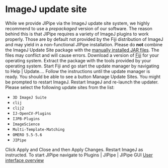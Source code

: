 # ImageJ update site

<warning>
While we provide JIPipe via the ImageJ update site system, we highly recommend to use a <i>prepackaged</i> version of our software.
The reason behind this is that JIPipe requires a variety of ImageJ plugins to work properly. 
Those are by default not provided by the Fiji distribution of ImageJ and may yield in a non-functional JIPipe installation.
</warning>
<warning>Please do <strong>not</strong> combine the ImageJ Update Site package with the <a href="Manual-installation.md">manually installed JAR files</a>. 
The files may conflict and will cause errors.</warning>

<procedure title="Installing JIPipe as plugin">
<step>
Download a version of <a href="https://fiji.sc/">Fiji</a> for your operating system. Extract the package with the tools provided by your operating system.
</step>
<step>
Start Fiji and go start the update manager by navigating to <ui-path>Help | Update...</ui-path>. Follow the instructions until the update manager is ready. You should be able to see a button <control>Manage Update Sites</control>.
<note>You might be prompted to restart ImageJ. Restart ImageJ and re-launch the updater.</note>
</step>
<step>
Please select the following update sites from the list:
<ul>
<li><code>3D ImageJ Suite</code></li>
<li><code>clij</code></li>
<li><code>clij2</code></li>
<li><code>IJ-OpenCV-Plugins</code></li>
<li><code>IJPB-Plugins</code></li>
<li><code>ImageScience</code></li>
<li><code>Multi-Template-Matching</code></li>
<li><code>OMERO 5.5-5.6</code></li>
<li><code>JIPipe</code></li>
</ul>
</step>
<step>
Click <control>Apply and Close</control> and then <control>Apply Changes</control>.
</step>
<step>
Restart ImageJ as instructed.
</step>
<step>To start JIPipe navigate to <ui-path>Plugins | JIPipe | JIPipe GUI</ui-path></step>
</procedure>

<seealso>
<category ref="related">
<a href="User-interface.md">User interface overview</a>
</category>
</seealso>